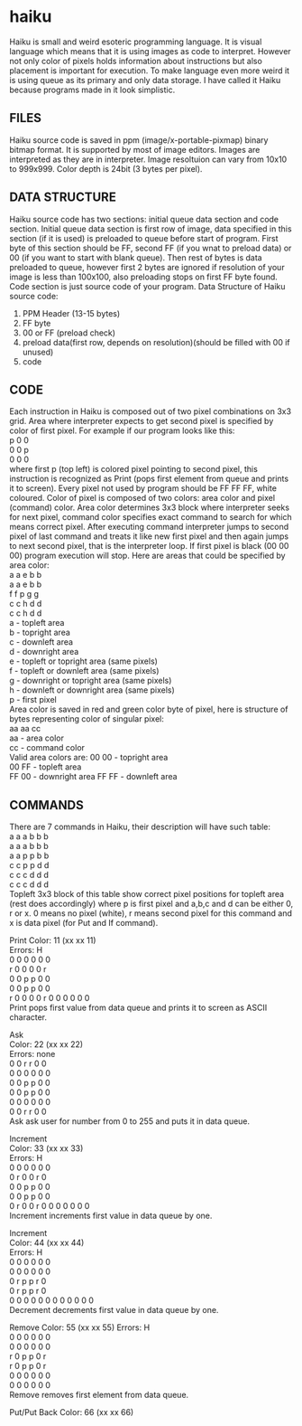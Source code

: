 # haiku
Haiku is small and weird esoteric programming language.
It is visual language which means that it is using images as code to interpret. However not only color of pixels holds information about instructions but also placement
is important for execution. To make language even more weird it is using queue as its primary and only data storage. I have called it Haiku because programs made in it
look simplistic.

FILES
-----
Haiku source code is saved in ppm (image/x-portable-pixmap) binary bitmap format. It is supported by most of image editors. Images are interpreted as they are in interpreter.
Image resoltuion can vary from 10x10 to 999x999. Color depth is 24bit (3 bytes per pixel).

DATA STRUCTURE
--------------
Haiku source code has two sections: initial queue data section and code section. Initial queue data section is first row of image, data specified in this section (if
it is used) is preloaded to queue before start of program. First byte of this section should be FF, second FF (if you wnat to preload data) or 00 (if you want to start with
blank queue). Then rest of bytes is data preloaded to queue, however first 2 bytes are ignored if resolution of your image is less than 100x100, also preloading stops on first FF byte found.
Code section is just source code of your program.
Data Structure of Haiku source code:
1. PPM Header (13-15 bytes)
2. FF byte
3. 00 or FF (preload check)
4. preload data(first row, depends on resolution)(should be filled with 00 if unused)
5. code

CODE
----
Each instruction in Haiku is composed out of two pixel combinations on 3x3 grid. Area where interpreter expects to get second pixel is specified by color of first pixel.
For example if our program looks like this:  
 p 0 0  
 0 0 p  
 0 0 0  
where first p (top left) is colored pixel pointing to second pixel, this instruction is recognized as Print (pops first element from queue and prints it to screen).
Every pixel not used by program should be FF FF FF, white coloured. Color of pixel is composed of two colors: area color and pixel (command) color.
Area color determines 3x3 block where interpreter seeks for next pixel, command color specifies exact command to search for which means correct pixel.
After executing command interpreter jumps to second pixel of last command and treats it like new first pixel and then again jumps to next second pixel, that is
the interpreter loop. If first pixel is black (00 00 00) program execution will stop. Here are areas that could be specified by area color:  
a a e b b  
a a e b b  
f f p g g  
c c h d d  
c c h d d  
a - topleft area  
b - topright area  
c - downleft area  
d - downright area  
e - topleft or topright area (same pixels)  
f - topleft or downleft area (same pixels)  
g - downright or topright area (same pixels)  
h - downleft or downright area (same pixels)  
p - first pixel  
Area color is saved in red and green color byte of pixel, here is structure of bytes representing color of singular pixel:  
aa aa cc  
aa - area color  
cc - command color  
Valid area colors are:
00 00 - topright area  
00 FF - topleft area  
FF 00 - downright area
FF FF - downleft area  

COMMANDS
--------
There are 7 commands in Haiku, their description will have such table:  
a a a b b b  
a a a b b b  
a a p p b b  
c c p p d d  
c c c d d d  
c c c d d d  
Topleft 3x3 block of this table show correct pixel positions for topleft area (rest does accordingly) where p is first pixel and a,b,c and d can be either 0, r or x. 0 means no pixel (white), r means second pixel for this command and x is data pixel (for Put and If command).  
  
  
Print
Color: 11 (xx xx 11)    
Errors: H  
0 0 0 0 0 0  
r 0 0 0 0 r  
0 0 p p 0 0  
0 0 p p 0 0  
r 0 0 0 0 r 
0 0 0 0 0 0  
Print pops first value from data queue and prints it to screen as ASCII character.  
  
Ask  
Color: 22 (xx xx 22)  
Errors: none  
0 0 r r 0 0  
0 0 0 0 0 0  
0 0 p p 0 0  
0 0 p p 0 0  
0 0 0 0 0 0  
0 0 r r 0 0  
Ask ask user for number from 0 to 255 and puts it in data queue.
  
Increment  
Color: 33 (xx xx 33)  
Errors: H  
0 0 0 0 0 0  
0 r 0 0 r 0  
0 0 p p 0 0  
0 0 p p 0 0  
0 r 0 0 r 0 
0 0 0 0 0 0  
Increment increments first value in data queue by one.
  
Increment  
Color: 44 (xx xx 44)  
Errors: H  
0 0 0 0 0 0  
0 0 0 0 0 0  
0 r p p r 0  
0 r p p r 0  
0 0 0 0 0 0 
0 0 0 0 0 0  
Decrement decrements first value in data queue by one.
  
Remove
Color: 55 (xx xx 55)
Errors: H  
0 0 0 0 0 0  
0 0 0 0 0 0  
r 0 p p 0 r  
r 0 p p 0 r  
0 0 0 0 0 0  
0 0 0 0 0 0  
Remove removes first element from data queue.
  
Put/Put Back
Color: 66 (xx xx 66)
